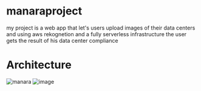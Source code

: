 # manaraproject
my project is a web app that let's users upload images of their data centers and using aws rekognetion and a fully serverless infrastructure the user gets the result of his data center compliance 


# Architecture 

![manara](https://github.com/user-attachments/assets/b26ade9d-894c-44c5-b32d-4a7abdb319f2)
![image](https://github.com/user-attachments/assets/91cca9b1-0514-4587-85a3-edb05954ffae)
